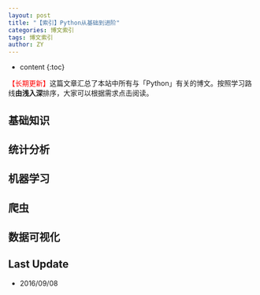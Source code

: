 ```yaml
---
layout: post
title: "【索引】Python从基础到进阶"
categories: 博文索引
tags: 博文索引
author: ZY
---
```


* content
{:toc}

<font color="red">【长期更新】</font>这篇文章汇总了本站中所有与「Python」有关的博文。按照学习路线**由浅入深**排序，大家可以根据需求点击阅读。




## 基础知识

## 统计分析

## 机器学习

## 爬虫

## 数据可视化




## Last Update 
- 2016/09/08
